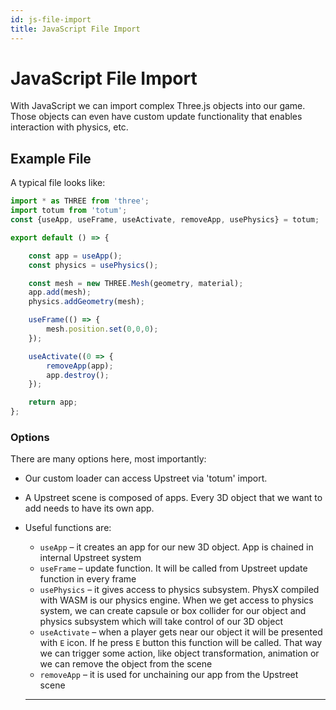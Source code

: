 ```yaml
---
id: js-file-import
title: JavaScript File Import
---
```

# JavaScript File Import

With JavaScript we can import complex Three.js objects into our game. Those objects can even have custom update functionality that enables interaction with physics, etc.

## Example File

A typical file looks like:

```js
import * as THREE from 'three';
import totum from 'totum';
const {useApp, useFrame, useActivate, removeApp, usePhysics} = totum;

export default () => {

    const app = useApp();
    const physics = usePhysics();

    const mesh = new THREE.Mesh(geometry, material);
    app.add(mesh);
    physics.addGeometry(mesh);

    useFrame(() => {
        mesh.position.set(0,0,0);
    });

    useActivate((0 => {
        removeApp(app);
        app.destroy();
    });

    return app;  
};
```

### Options

There are many options here, most importantly:

* Our custom loader can access Upstreet via 'totum' import.
* A Upstreet scene is composed of apps. Every 3D object that we want to add needs to have its own app. 
* Useful functions are:
    * `useApp` – it creates an app for our new 3D object. App is chained in internal Upstreet system
    * `useFrame` – update function. It will be called from Upstreet update function in every frame
    * `usePhysics` – it gives access to physics subsystem. PhysX compiled with WASM is our physics engine. When we get access to physics system, we can create capsule or box collider for our object and physics subsystem which will take control of our 3D object
    * `useActivate` – when a player gets near our object it will be presented with `E` icon. If he press `E` button this function will be called. That way we can trigger some action, like object transformation, animation or we can remove the object from the scene
    * `removeApp` – it is used for unchaining our app from the Upstreet scene

    ---
